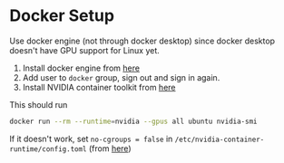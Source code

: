 # Docker Setup

Use docker engine (not through docker desktop) since docker desktop doesn't have GPU support for Linux yet.

1. Install docker engine from [here](https://docs.docker.com/engine/install/ubuntu/#install-using-the-repository)
2. Add user to `docker` group, sign out and sign in again.
3. Install NVIDIA container toolkit from [here](https://docs.nvidia.com/datacenter/cloud-native/container-toolkit/latest/install-guide.html)

This should run

```bash
docker run --rm --runtime=nvidia --gpus all ubuntu nvidia-smi
```

If it doesn't work, set `no-cgroups = false` in `/etc/nvidia-container-runtime/config.toml` (from [here](https://stackoverflow.com/a/78137688/5836037))

